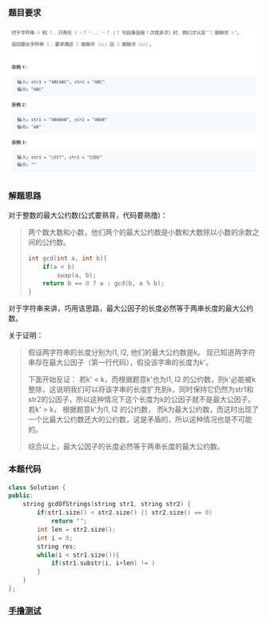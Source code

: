 ### 题目要求

![](pic/1071.png)

### 解题思路

对于整数的最大公约数(公式要熟背，代码要熟撸)：

> 两个数大数和小数，他们两个的最大公约数是小数和大数除以小数的余数之间的公约数。
>
> ```c++
> int gcd(int a, int b){
>     if(a < b)
>         swap(a, b);
>     return b == 0 ? a : gcd(b, a % b);
> }
> ```

对于字符串来讲，巧用该思路，最大公因子的长度必然等于两串长度的最大公约数。

关于证明：

> 假设两字符串的长度分别为l1, l2, 他们的最大公约数是k。
> 现已知道两字符串存在最大公因子（第一行代码），假设该字串的长度为k'。
>
> 下面开始反证：
> 若k' < k，而根据题意k'也为l1, l2 的公约数，则k'必能被k整除，这说明我们可以将该字串的长度扩充到k，同时保持它仍然为str1和str2的公因子，所以这种情况下这个长度为k的公因子就不是最大公因子。
> 若k' > k， 根据题意k'为l1, l2 的公约数， 而k为最大公约数，而这时出现了一个比最大公约数还大的公约数，这是矛盾的，所以这种情况也是不可能的。
>
> 综合以上，最大公因子的长度必然等于两串长度的最大公约数。
>

### 本题代码

```c++
class Solution {
public:
    string gcdOfStrings(string str1, string str2) {
        if(str1.size() < str2.size() || str2.size() == 0)
            return "";
        int len = str2.size();
        int i = 0;
        string res;
        while(i < str1.size()){
            if(str1.substr(i, i+len) != )
        }
    }
};
```

### [手撸测试](https://leetcode-cn.com/problems/greatest-common-divisor-of-strings/)  

